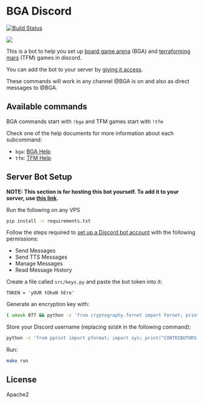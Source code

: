 # BGA Discord

[![Build Status](https://travis-ci.com/pocc/bga_discord.svg?branch=master)](https://travis-ci.com/pocc/bga_discord)

![](https://i.imgur.com/KgvqoU0.png)

This is a bot to help you set up [board game arena](https://boardgamearena.com) (BGA)
and [terraforming mars](https://github.com/bafolts/terraforming-mars) (TFM) games in discord.

You can add the bot to your server by [giving it access](https://discord.com/api/oauth2/authorize?client_id=711844812424216598&permissions=79872&scope=bot).

These commands will work in any channel @BGA is on and also as direct messages to @BGA.

## Available commands

BGA commands start with `!bga` and TFM games start with `!tfm`

Check one of the help documents for more information about each subcommand:

* `bga`: [BGA Help](src/docs/bga_help_msg.md)
* `tfm`: [TFM Help](src/docs/tfm_help_msg.md)

## Server Bot Setup

**NOTE: This section is for hosting this bot yourself. To add it to your server, use [this link](https://discord.com/api/oauth2/authorize?client_id=711844812424216598&permissions=79872&scope=bot).**

Run the following on any VPS

```bash
pip install -r requirements.txt
```

Follow the steps required to [set up a Discord bot account](https://discordpy.readthedocs.io/en/latest/discord.html) with the following permissions:

- Send Messages
- Send TTS Messages
- Manage Messages
- Read Message History

Create a file called `src/keys.py` and paste the bot token into it:

```
TOKEN = 'yOUR tOkeN hEre'
```

Generate an encryption key with:

```bash
( umask 077 && python -c 'from cryptography.fernet import Fernet; print("FERNET_KEY = %s" % Fernet.generate_key())' >> src/keys.py )
```

Store your Discord username (replacing `$USER` in the following command):

```bash
python -c 'from pprint import pformat; import sys; print("CONTRIBUTORS = " + pformat(sys.argv[1:]))' "$USER" >> src/keys.py
```

Run:

```bash
make run
```

## License

Apache2
